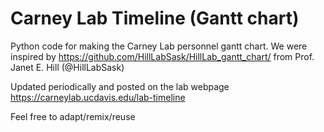 # Carney Lab Timeline (Gantt chart)
Python code for making the Carney Lab personnel gantt chart.
We were inspired by https://github.com/HillLabSask/HillLab_gantt_chart/ 
from Prof. Janet E. Hill (@HillLabSask)

Updated periodically and posted on the lab webpage https://carneylab.ucdavis.edu/lab-timeline

Feel free to adapt/remix/reuse
